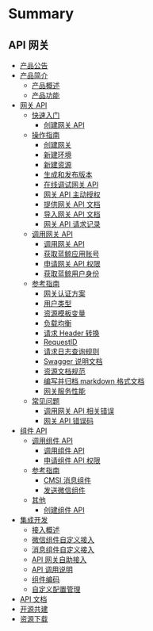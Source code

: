 # Summary

## API 网关
* [产品公告](https://bk.tencent.com/s-mart/community/question/10915)
* [产品简介]()
    * [产品概述](UserGuide/README.md)
    * [产品功能](UserGuide/introduction/features.md)
* [网关 API]()
    * [快速入门]()
        * [创建网关 API](UserGuide/apigateway/quickstart/create-api-with-http-backend.md)
    * [操作指南]()
        * [创建网关](UserGuide/apigateway/howto/create-apigw.md)
        * [新建环境](UserGuide/apigateway/howto/create-stage.md)
        * [新建资源](UserGuide/apigateway/howto/create-resource.md)
        * [生成和发布版本](UserGuide/apigateway/howto/create-resource-version-and-release.md)
        * [在线调试网关 API](UserGuide/apigateway/howto/api-test.md)
        * [网关 API 主动授权](UserGuide/apigateway/howto/grant-api-permissions.md)
        * [提供网关 API 文档](UserGuide/apigateway/howto/update-resource-doc.md)
        * [导入网关 API 文档](UserGuide/apigateway/howto/import-resource-docs.md)
        * [网关 API 请求记录](UserGuide/apigateway/howto/access-log.md)
    * [调用网关 API]()
        * [调用网关 API](UserGuide/apigateway/use-api/use-apigw-api.md)
        * [获取蓝鲸应用账号](UserGuide/apigateway/use-api/bk-app.md)
        * [申请网关 API 权限](UserGuide/apigateway/use-api/apply-api-permissions.md)
        * [获取蓝鲸用户身份](UserGuide/apigateway/use-api/bk-user.md)
    * [参考指南]()
        * [网关认证方案](UserGuide/apigateway/reference/authorization.md)
        * [用户类型](UserGuide/apigateway/reference/user-type.md)
        * [资源模板变量](UserGuide/apigateway/reference/template-vars.md)
        * [负载均衡](UserGuide/apigateway/reference/loadbalance.md)
        * [请求 Header 转换](UserGuide/apigateway/reference/request-headers.md)
        * [RequestID](UserGuide/apigateway/reference/request-id.md)
        * [请求日志查询规则](UserGuide/apigateway/reference/log-search-specification.md)
        * [Swagger 说明文档](UserGuide/apigateway/reference/swagger.md)
        * [资源文档规范](UserGuide/apigateway/reference/api-doc-specification.md)
        * [编写并归档 markdown 格式文档](UserGuide/apigateway/reference/import-resource-docs-by-archive.md)
        * [网关服务性能](UserGuide/apigateway/reference/performance.md)
    * [常见问题]()
        * [调用网关 API 相关错误](UserGuide/apigateway/faq/use-apigw-api.md)
        * [网关 API 错误码](UserGuide/apigateway/faq/error-codes.md)
* [组件 API]()
    * [调用组件 API]()
        * [调用组件 API](UserGuide/component/use-api/use-component-api.md)
        * [申请组件 API 权限](UserGuide/component/use-api/apply-api-permissions.md)
    * [参考指南]()
        * [CMSI 消息组件](UserGuide/component/reference/cmsi-components.md)
        * [发送微信组件](UserGuide/component/reference/send-weixin.md)
    * [其他]()
        * [创建组件 API](UserGuide/component/quickstart/create-api.md)
* [集成开发]()
    * [接入概述](../DevelopTools/README.md)
    * [微信组件自定义接入](../DevelopTools/WeChat.md)
    * [消息组件自定义接入](../DevelopTools/CMSI.md)
    * [API 网关自助接入](../DevelopTools/access.md)
    * [API 调用说明](../DevelopTools/APIspecification.md)
    * [组件编码](../DevelopTools/chapter1.md)
    * [自定义配置管理](../DevelopTools/custom.md)
* [API 文档](./APIDocs/README.md)
* [开源共建](https://github.com/TencentBlueKing/blueking-apigateway)
* [资源下载](../downloads/DevTools.md)